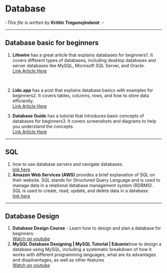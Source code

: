 <b>Database</b>
===========

-<i>This file is wirtten by <b>Krittin Tragunejindarat</b> .</i>-<br>

--------------
Database basic for beginners
----------
1. <b>Lifewire</b> has a great article that explains databases for beginners1. It covers different types of databases, including desktop databases and server databases like MySQL, Microsoft SQL Server, and Oracle.<br>
<u>[Link Article Here](https://www.lifewire.com/databases-for-beginners-1019643)</u>
<br>

2. <b>Lido.app</b> has a post that explains database basics with examples for beginners2. It covers tables, columns, rows, and how to store data efficiently.<br>
<u>[Link Article Here](https://www.lido.app/post/database-101)</u><br>


3. <b>Database Guide</b> has a tutorial that introduces basic concepts of databases for beginners3. It covers screenshots and diagrams to help you understand the concepts.<br>
<u>[Link Article Here](https://database.guide/database-tutorial/)</u><br>

-------------
SQL
------------------
1. how to use database servers and navigate databases.<br>
    <u>[link here](https://bootcamp.berkeley.edu/resources/coding/learn-sql/)</u>
    <br>
2.  <b>Amazon Web Services (AWS)</b> provides a brief explanation of SQL on their website. SQL stands for Structured Query Language and is used to manage data in a relational database management system (RDBMS). SQL is used to create, read, update, and delete data in a database.<br>
    <u>[link here](https://aws.amazon.com/th/what-is/sql/)</u><br>
---------
Database Design
--------------------
1. <b>Database Design Course</b> - Learn how to design and plan a database for beginners<br>
    <u>[Watch on youtube](https://youtu.be/ztHopE5Wnpc)</u>
2.  <b>MySQL Database Designing | MySQL Tutorial | Eduonix</b>how to design a database using MySQL, including a systematic breakdown of how it works with different programming languages, what are its advantages and disadvantages, as well as other features
<br><u>[Watch on youtube](https://youtu.be/BQ5xYJMyplw)</u>